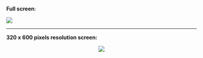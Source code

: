 **Full screen**:

<p>
    <img src="ActiveBox/img/result1.gif">
</p>

---

**320 x 600 pixels resolution screen:**

<p align="center">
     <img src="ActiveBox/img/result2.gif">
</p>
